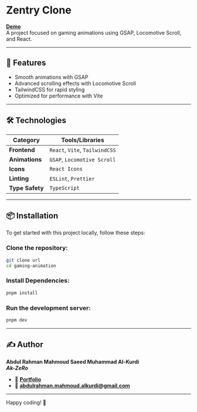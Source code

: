 # Zentry Clone

**[Demo](demo_url)**  
A project focused on gaming animations using GSAP, Locomotive Scroll, and React.

---

## 🚀 Features

- Smooth animations with GSAP
- Advanced scrolling effects with Locomotive Scroll
- TailwindCSS for rapid styling
- Optimized for performance with Vite

---

## 🛠️ Technologies

| **Category**    | **Tools/Libraries**            |
| --------------- | ------------------------------ |
| **Frontend**    | `React`, `Vite`, `TailwindCSS` |
| **Animations**  | `GSAP`, `Locomotive Scroll`    |
| **Icons**       | `React Icons`                  |
| **Linting**     | `ESLint`, `Prettier`           |
| **Type Safety** | `TypeScript`                   |

---

## 📦 Installation

To get started with this project locally, follow these steps:

### Clone the repository:

```bash
git clone url
cd gaming-animation
```

### Install Dependencies:

```bash
pnpm install
```

### Run the development server:

```bash
pnpm dev
```

---

## ✍️ Author

**Abdul Rahman Mahmoud Saeed Muhammad Al-Kurdi**  
**_Ak-ZeRo_**

- 💼 **[Portfolio](https://ak-zero.vercel.app)**
- 📧 **[abdulrahman.mahmoud.alkurdi@gmail.com](mailto:abdulrahman.mahmoud.alkurdi@gmail.com)**

---

Happy coding! 🚀
